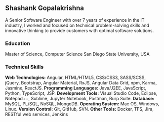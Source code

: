 ## Shashank Gopalakrishna

A Senior Software Engineer with over 7 years of experience in the IT industry, I worked and focused on technical problem-solving skills and innovative thinking to provide customers with optimal software solutions.

### Education
Master of Science, Computer Science
San Diego State University, USA

### Technical Skills
**Web Technologies:** Angular, HTML/HTML5, CSS/CSS3, SASS/SCSS, jQuery, Bootstrap, Angular Material,
RxJS, Angular Data Grid, npm, Karma, Jasmine, ReactJS.
**Programming Languages:** Java/J2EE, JavaScript, Python, TypeScript, JSP.
**Development Tools:** Visual Studio Code, Eclipse, Notepad++, Sublime, Jupyter Notebook, Postman, Burp Suite.
**Database:** MySQL, PL/SQL, NoSQL, MongoDB.
**Operating System:** Mac OS, Windows, Linux.
**Version Control:** Git, GitHub, SVN.
**Other Tools:** Docker, TFS, Jira, RESTful web services, Jenkins

<!--
**shashankgopalakrishna/shashankgopalakrishna** is a ✨ _special_ ✨ repository because its `README.md` (this file) appears on your GitHub profile.

Here are some ideas to get you started:

- 🔭 I’m currently working on ...
- 🌱 I’m currently learning ...
- 👯 I’m looking to collaborate on ...
- 🤔 I’m looking for help with ...
- 💬 Ask me about ...
- 📫 How to reach me: ...
- 😄 Pronouns: ...
- ⚡ Fun fact: ...
-->
